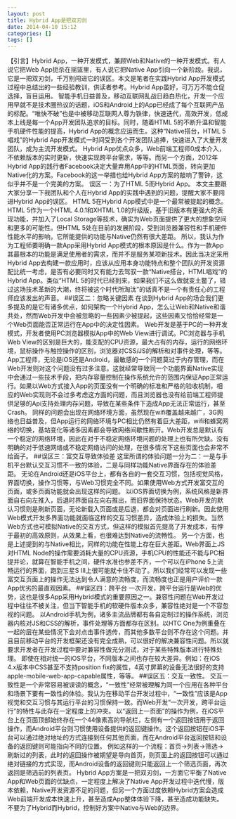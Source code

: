 ```yaml
---
layout: post
title: Hybrid App是把双刃剑
date: 2014-04-10 15:12
categories: []
tags: []
---
```

【引言】Hybrid App，一种开发模式，兼顾Web和Native的一种开发模式。有人说它把Web App扼杀在摇篮里，有人说它把Native App引向一个新阶段。我说，它是一把双刃剑，千万别闯进它的误区。本文是笔者在实践Hybrid App开发模式过程中总结出的一些经验教训，供读者参考。Hybrid App虽好，可万万不能仓促选择，盲目运用。
智能手机日益普及，移动互联网乱战日趋白热化，开发一个应用早就不是技术圈热议的话题，iOS和Android上的App已经成了每个互联网产品的标配。“唯快不破”也是中被移动互联网人尊为铁律，快速迭代，高效开发，低成本上线是每一个App开发团队追求的目标。同时，随着HTML 5的不断升温和智能手机硬件性能的提高，Hybrid App的概念应运而生。这种“Native搭台，HTML 5唱戏”的Hybrid App开发模式一时间受到各个开发团队追捧，快速进入了大量开发团队，成为主流开发模式。
Hybrid App优点众多，Web前端工程师0成本介入，不依赖版本的实时更新，快速实现跨平台需求，等等。而另一个方面，2012年Hybrid App的践行者Facebook决定大量弃用App中的HTML页面，转向更加Native化的方案。Facebook的这一举措也给Hybrid App方案的敲响了警钟，这似乎并不是一个完美的方案。
[
]()误区一：为了HTML 5而Hybrid App。
本文主要跟大家分享一下我团队和个人在Hybrid App的实践中遇到的问题，提醒大家不要闯进Hybrid App的误区。
HTML 5在Hybrid App模式中是一个最常被提起的概念。HTML 5作为一个HTML 4.0.1和XHTML 1.0的升级版，基于旧版本有更强大的表现功能，并加入了Local Storage等技术，确实为Web页面提供了更大的想象空间和更多的可能性。但HTML 5处在目前的发展阶段，受到浏览器兼容性和手机硬件性能水平的影响，它所能提供的功能与Native仍然有很大差距。
所以，我认为作为工程师要明确一款App采用Hybrid App模式的根本原因是什么。作为一款App其最根本的功能是满足使用者的需求，而并不是服务某项新技术。因此当决定采用Hybrid App去构建一款应用时，应该从应用本身功能特点和整个团队的开发资源配比统一考虑，是否有必要同时又有能力去驾驭一款“Native搭台，HTML唱戏”的Hybrid App。类似“HTML 5的时代已经到来，如果我们不这么做就变土鳖了，错过这场技术革新的大潮，终将被这个时代所淘汰”的话真不是一个有责任心的工程师应该发出的声音。
##[]()误区二：忽略关键因素
在谈到Hybrid App的场合我们更多提及的是它有诸多优点，如何架构一个Hybrid App，怎么让Web和Native和谐共处，然而Web开发中会被忽略的一些因素少被提起，这些因素又恰恰经常是一个Web页面能否正常运行在App中的决定性因素。
Web开发是基于PC的一种开发模式，开发者使用PC浏览器模拟App中的Web View进行调试。PC浏览器与手机Web View的区别是巨大的，能支配的CPU资源，最大占有的内存，运行的网络环境，鼠标操作与触控操作的区别，浏览器对CSS/JS的解析和对事件处理，等等。
App工程师，无论是iOS还是Android，最敏感的一个问题莫过于内存管理，而在Web开发则对这个问题没有过多注意。这就经常导致同一个功能界面Native实现中会通过一些技术手段，把内存容量控制在操作系统允许的范围内保证App正常运行。如果以Web方式接入App的页面没有一个明确的标准和严格的验收机制，相应的Web实现则不会过多考虑这方面的问题，而且浏览器也没有给前端工程师提供足够的Api支持处理内存问题，导致在某些条件下造成App无法正常运行，甚至Crash。
同样的问题会出现在网络环境方面，虽然现在wifi覆盖越来越广，3G网络也日益普及，但App运行的网络环境与PC相比仍然有着巨大差距，wifi和蜂窝网络的切换，基站变化等诸多因素都会导致网络间歇性断开。Web开发总是默认有一个稳定的网络环境，因此在对于不稳定网络环境问题的处理上也有所欠缺。没有明确的对于低速网络或不稳定网络访问的处理，在很多情况下这些页面也会非常不给面子。
##[]()误区三：富交互导致体验差
这里所谓的体验问题一分为二：一是与手机平台默认交互习惯不一致的体验，二是与同样功能Native界面存在的体验差距。
无论在Android还是iOS平台上，都有各自的一套交互习惯，包括视觉风格，界面切换，操作习惯等，与Web习惯完全不同。如果使用Web方式开发富交互的页面，或多页面功能就会出现这样的问题。
以iOS界面切换为例，系统风格是新界面自右向左推入，后退时界面自左向右推出，而旧界面保持状态。Web开发的默认习惯则是刷新页面，无论新载入页面或是后退，都会对页面进行刷新。因此使用Web模式开发多界面功能就面临这样的交互习惯差异，造成体验上的损失。当然Web方式也可模拟Native的交互方式，但这样的模拟首先提高了开发成本，有悖于最初的高效原则，从效果上看，也很难达到Native的流畅性。
另一个方面，也是上述提到的与Native相比，同样的功能在性能上存在巨大差距。Web界面上JS对HTML Node的操作需要消耗大量的CPU资源，手机CPU的性能还不能与PC相提并论，就算在智能手机之间，硬件水准也参差不齐，一个可以在iPhone 5上流畅运行的界面，跑到三星S III上很可能就卡住不动了。所以我们经常可以发现一些富交互页面上的操作无法达到令人满意的流畅度，而流畅度也正是用户评价一款App优劣的最直观因素。
##[]()误区四：跨平台
一次开发，跨平台运行是Web的优势，这也是很多App采用Hybrid模式的重要原因之一。兼容性问题在Web开发过程中往往不被关注，但当下智能手机的软硬件版本众多，兼容性绝对是一个不容忽视的问题。
以Android手机为例，诸多主流品牌都有各自定制过的操作系统，浏览器内核对JS和CSS的解析，事件处理等方面都存在区别。以HTC One为例重叠在一起的层在某些情况下会对点击事件透传，而其他多数平台则不存在这个问题。并且目前移动平台的开发框架还没有完全成熟，可以很好的解决兼容性问题。所以就要求开发者在开发过程中要对兼容性做充分测试，对于某些特殊版本进行特殊处理。
即使在相对统一的iOS平台，不同版本之间也存在较大差异。例如：在iOS 4.x版本中CSS甚至不支持position fix的属性，4英寸屏幕的设备无法很好的支持apple-mobile-web-app-capable属性，等等。
##[]()误区五：交互一致性。
交互一致性是一个非常容易被误读的概念，“一致性”经常被理解为同一个应用在各种平台和场景下要有一致性的体验。我认为在移动平台开发过程中，“一致性”应该是App视觉和交互习惯与其运行平台的习惯保持一致。而Web开发“一次开发，跨平台运行”的特性与此存在一定程度上的冲突。
以“返回上一页面”的操作为例，在iOS平台上在页面顶部始终存在一个44像素高的导航栏，左侧有一个返回按钮用于返回操作，而Android平台则习惯使用设备提供的返回键操作。这个返回按钮在iOS平台可以通过绝对地址的方式连接到任何其他页面，而在Android平台返回按钮和设备的返回键则可能指向不同的位置。
例如这样的一个流程：首页->列表->筛选->刷新过的列表，此时的返回操作被期望是导向首页，则页面上的返回按钮可以通过绝对链接的方式实现，而Android设备的返回键则只能返回上一个筛选页面，再次返回是筛选前的列表页。
Hybrid App方案是一把双刃剑，一方面它平衡了Native App和Web页面的优缺点，一定程度上解决了Native App开发过程中迭代慢，版本依赖，Native开发资源不足的问题，但另一个方面过度依赖Hybrid方案会造成Web前端开发成本快速上升，甚至造成App整体体验下降，甚至造成功能缺失。
不要为了Hybrid而Hybrid，控制好方案中Native与Web的边界。
